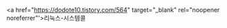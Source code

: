  <a href="https://dodote10.tistory.com/564"  target="_blank" rel="noopener noreferrer"'>리눅스-시스템콜</a>

